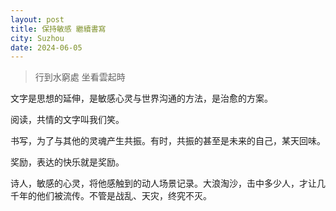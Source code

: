 ```yaml
---
layout: post
title: 保持敏感 繼續書寫
city: Suzhou
date: 2024-06-05
---
```


> 行到水窮處 坐看雲起時

文字是思想的延伸，是敏感心灵与世界沟通的方法，是治愈的方案。

阅读，共情的文字叫我们笑。

书写，为了与其他的灵魂产生共振。有时，共振的甚至是未来的自己，某天回味。

奖励，表达的快乐就是奖励。

诗人，敏感的心灵，将他感触到的动人场景记录。大浪淘沙，击中多少人，才让几千年的他们被流传。不管是战乱、天灾，终究不灭。
